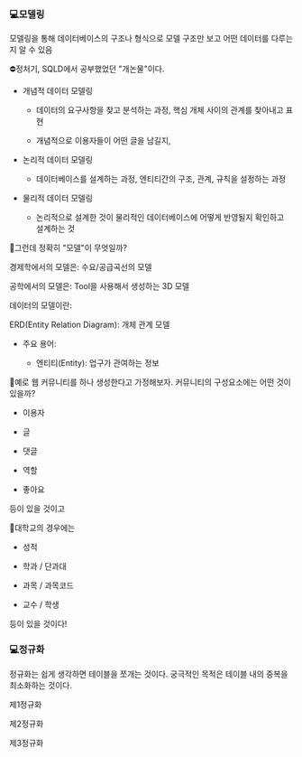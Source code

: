 ### 💻모델링

모델링을 통해 데이터베이스의 구조나 형식으로 모델 구조만 보고 어떤 데이터를 다루는지 알 수 있음

⛔정처기, SQLD에서 공부했었던 "개논물"이다.

- 개념적 데이터 모델링

  - 데이터의 요구사항을 찾고 분석하는 과정, 핵심 개체 사이의 관계를 찾아내고 표현

  - 개념적으로 이용자들이 어떤 글을 남길지,

- 논리적 데이터 모델링

  - 데이터베이스를 설계하는 과정, 엔티티간의 구조, 관계, 규칙을 설정하는 과정

- 물리적 데이터 모델링

  - 논리적으로 설계한 것이 물리적인 데이터베이스에 어떻게 반영될지 확인하고 설계하는 것

🍯그런데 정확히 "모델"이 무엇일까?

경제학에서의 모델은: 수요/공급곡선의 모델

공학에서의 모델은: Tool을 사용해서 생성하는 3D 모델

데이터의 모델이란:

ERD(Entity Relation Diagram): 개체 관계 모델

- 주요 용어:

  - 엔티티(Entity): 업구가 관여하는 정보

🌟예로 웹 커뮤니티를 하나 생성한다고 가정해보자. 커뮤니티의 구성요소에는 어떤 것이 있을까?

- 이용자

- 글

- 댓글

- 역할

- 좋아요

등이 있을 것이고

🌟대학교의 경우에는

- 성적

- 학과 / 단과대

- 과목 / 과목코드

- 교수 / 학생

등이 있을 것이다!

### 💻정규화

정규화는 쉽게 생각하면 테이블을 쪼개는 것이다. 궁극적인 목적은 테이블 내의 중복을 최소화하는 것이다.

제1정규화

제2정규화

제3정규화
